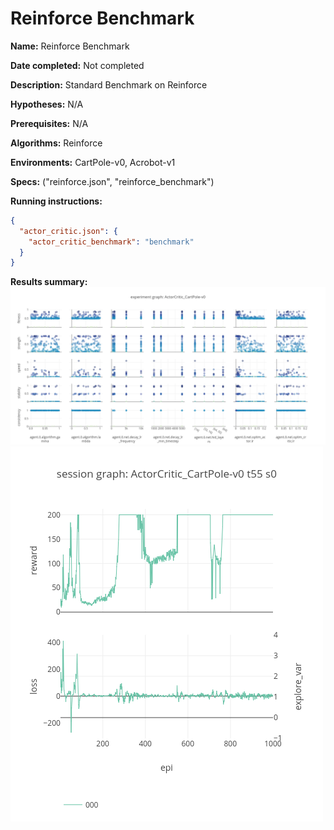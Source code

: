 # Reinforce Benchmark

**Name:** Reinforce Benchmark

**Date completed:** Not completed

**Description:** Standard Benchmark on Reinforce

**Hypotheses:** N/A

**Prerequisites:** N/A

**Algorithms:** Reinforce

**Environments:** CartPole-v0, Acrobot-v1

**Specs:** ("reinforce.json", "reinforce_benchmark")

**Running instructions:**
```json
{
  "actor_critic.json": {
    "actor_critic_benchmark": "benchmark"
  }
}
```
**Results summary:**
![](/assets/ActorCritic_CartPole-v0_experiment_graph.png)
![](/assets/ActorCritic_CartPole-v0_t55_s0_session_graph.png)
